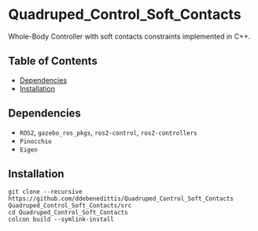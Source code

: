 # Quadruped_Control_Soft_Contacts

Whole-Body Controller with soft contacts constraints implemented in C++.

## Table of Contents
- [Dependencies](#dependencies)
- [Installation](#installation)

## Dependencies

- `ROS2`, `gazebo_ros_pkgs`, `ros2-control`, `ros2-controllers`
- `Pinocchio`
- `Eigen`

## Installation
```shell
git clone --recursive https://github.com/ddebenedittis/Quadruped_Control_Soft_Contacts Quadruped_Control_Soft_Contacts/src
cd Quadruped_Control_Soft_Contacts
colcon build --symlink-install
```